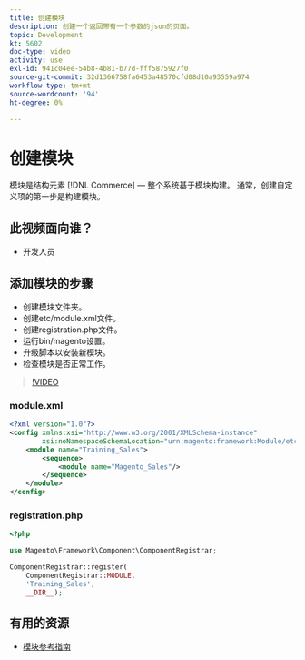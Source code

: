 ```yaml
---
title: 创建模块
description: 创建一个返回带有一个参数的json的页面。
topic: Development
kt: 5602
doc-type: video
activity: use
exl-id: 941c04ee-54b8-4b81-b77d-fff5875927f0
source-git-commit: 32d1366758fa6453a48570cfd08d10a93559a974
workflow-type: tm+mt
source-wordcount: '94'
ht-degree: 0%

---
```


# 创建模块

模块是结构元素 [!DNL Commerce]  — 整个系统基于模块构建。 通常，创建自定义项的第一步是构建模块。

## 此视频面向谁？

- 开发人员

## 添加模块的步骤

- 创建模块文件夹。
- 创建etc/module.xml文件。
- 创建registration.php文件。
- 运行bin/magento设置。
- 升级脚本以安装新模块。
- 检查模块是否正常工作。

>[!VIDEO](https://video.tv.adobe.com/v/35792?learn=on)

### module.xml

```xml
<?xml version="1.0"?>
<config xmlns:xsi="http://www.w3.org/2001/XMLSchema-instance"
        xsi:noNamespaceSchemaLocation="urn:magento:framework:Module/etc/module.xsd">
    <module name="Training_Sales">
        <sequence>
            <module name="Magento_Sales"/>
        </sequence>
    </module>
</config>
```

### registration.php

```PHP
<?php

use Magento\Framework\Component\ComponentRegistrar;

ComponentRegistrar::register(
    ComponentRegistrar::MODULE,
    'Training_Sales',
    __DIR__);
```

## 有用的资源

- [模块参考指南](https://developer.adobe.com/commerce/php/module-reference/)
